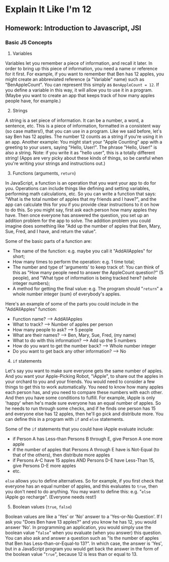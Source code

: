 # Explain It Like I'm 12
 
## Homework: Introduction to Javascript, JSI

### Basic JS Concepts

1. Variables

Variables let you remember a piece of information, and recall it later. In order to bring up this piece of information, you need a name or reference for it first. For example, if you want to remember that Ben has 12 apples, you might create an abbreviated reference (a "Variable" name) such as "BenAppleCount". You can represent this simply as `BenAppleCount = 12`. If you define a variable in this way, it will allow you to use it in a program. (Maybe you want to create an app that keeps track of how many apples people have, for example.)

2. Strings

A string is a set piece of information. It can be a number, a word, a sentence, etc. This is a piece of information, formatted in a consistent way (so case matters!), that you can use in a program. Like we said before, let's say Ben has 12 apples. The number 12 counts as a string if you're using it in an app. Another example: You might start your "Apple Counting" app with a greeting to your users, saying "Hello, User!". The phrase "Hello, User!" is also a string. Note: if you write it as "hello user", this is a totally different string! (Apps are very picky about these kinds of things, so be careful when you're writing your strings and instructions out.)

3. Functions (arguments, `return`)

In JavaScript, a function is an operation that you want your app to do for you. Operations can include things like defining and setting variables, performing math calculations, etc. So you can write a function that says: "What is the total number of apples that my friends and I have?", and the app can calculate this for you if you provide clear instructions to it on how to do this. So you might say, first ask each person how many apples they have. Then once everyone has answered the question, you set up an addition problem for the app to solve. The addition problem you could imagine does something like "Add up the number of apples that Ben, Mary, Sue, Fred, and I have, and return the value". 

Some of the basic parts of a function are: 

- The name of the function: e.g. maybe you call it "AddAllApples" for short;
- How many times to perform the operation: e.g. 1 time total;
- The number and type of 'arguments' to keep track of: You can think of this as "How many people need to answer the AppleCount question?" (5 people), and "What type of information is being tracked here? (whole integer numbers);
- A method for getting the final value: e.g. The program should "`return`" a whole number integer (sum) of everybody's apples.

Here's an example of some of the parts you could include in the "AddAllApples" function:

- Function name? --> AddAllApples
- What to track? --> Number of apples per person
- How many people to ask? --> 5 people
- What are their names? --> Ben, Mary, Sue, Fred, (my name)
- What to do with this information? --> Add up the 5 numbers
- How do you want to get the number back? --> Whole number integer
- Do you want to get back any other information? --> No

4. `if` statements

Let's say you want to make sure everyone gets the same number of apples. And you want your Apple-Picking Robot, "iApple", to share out the apples in your orchard to you and your friends. You would need to consider a few things to get this to work automatically. You need to know how many apples each person has, and you need to compare these numbers with each other. And then you have some conditions to fulfill. For example, iApple is only 'happy' when he's made sure everyone has an equal number of apples. So he needs to run through some checks, and if he finds one person has 15 and everyone else has 12 apples, then he'll go pick and distribute more. You can define this in a program with `if` and `else` statements.

Some of the `if` statements that you could have iApple evaluate include:

- if Person A has Less-than Persons B through E, give Person A one more apple
- if the number of apples that Persons A through E have is Not-Equal (to that of the others), then distribute more apples
- if Persons A-C have 15 apples AND Persons D-E have Less-Than 15, give Persons D-E more apples
- etc.

`else` allows you to define alternatives. So for example, if you first check that everyone has an equal number of apples, and this evaluates to `true`, then you don't need to do anything. You may want to define this: e.g. "`else` iApple go recharge". (Everyone needs rest!)

5. Boolean values (`true`, `false`)

Boolean values are like a 'Yes' or 'No' answer to a 'Yes-or-No Question'. If I ask you "Does Ben have 13 apples?" and you know he has 12, you would answer 'No'. In programming an application, you would simply use the boolean value "`false`" when you evaluate (when you answer) this question. You can also ask and answer a question such as "Is the number of apples that Ben has Less-than-or-Equal-to 13?". In which case, the answer is 'Yes', but in a JavaScript program you would get back the answer in the form of the boolean value "`true`", because 12 is less than or equal to 13.

